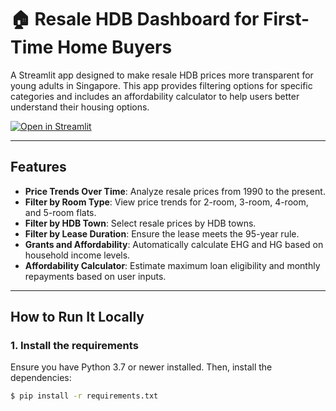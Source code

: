 # 🏠 Resale HDB Dashboard for First-Time Home Buyers

A Streamlit app designed to make resale HDB prices more transparent for young adults in Singapore. This app provides filtering options for specific categories and includes an affordability calculator to help users better understand their housing options.

[![Open in Streamlit](https://static.streamlit.io/badges/streamlit_badge_black_white.svg)](https://your-app-link.streamlit.app/)

---

## Features
- **Price Trends Over Time**: Analyze resale prices from 1990 to the present.
- **Filter by Room Type**: View price trends for 2-room, 3-room, 4-room, and 5-room flats.
- **Filter by HDB Town**: Select resale prices by HDB towns.
- **Filter by Lease Duration**: Ensure the lease meets the 95-year rule.
- **Grants and Affordability**: Automatically calculate EHG and HG based on household income levels.
- **Affordability Calculator**: Estimate maximum loan eligibility and monthly repayments based on user inputs.

---

## How to Run It Locally

### 1. Install the requirements
Ensure you have Python 3.7 or newer installed. Then, install the dependencies:
```bash
$ pip install -r requirements.txt
